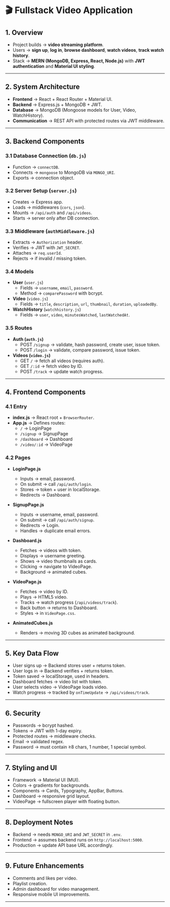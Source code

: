 
# 🎬 Fullstack Video Application

## 1. Overview
- Project builds → **video streaming platform**.
- Users → **sign up**, **log in**, **browse dashboard**, **watch videos**, **track watch history**.
- Stack → **MERN (MongoDB, Express, React, Node.js)** with **JWT authentication** and **Material UI styling**.

---

## 2. System Architecture
- **Frontend** → React + React Router + Material UI.
- **Backend** → Express.js + MongoDB + JWT.
- **Database** → MongoDB (Mongoose models for User, Video, WatchHistory).
- **Communication** → REST API with protected routes via JWT middleware.

---

## 3. Backend Components

### 3.1 Database Connection (`db.js`)
- Function → `connectDB`.
- Connects → `mongoose` to MongoDB via `MONGO_URI`.
- Exports → connection object.

### 3.2 Server Setup (`server.js`)
- Creates → Express app.
- Loads → middlewares (`cors`, `json`).
- Mounts → `/api/auth` and `/api/videos`.
- Starts → server only after DB connection.

### 3.3 Middleware (`authMiddleware.js`)
- Extracts → `Authorization` header.
- Verifies → JWT with `JWT_SECRET`.
- Attaches → `req.userId`.
- Rejects → if invalid / missing token.

### 3.4 Models
- **User** (`user.js`)
  - Fields → `username`, `email`, `password`.
  - Method → `comparePassword` with bcrypt.
- **Video** (`video.js`)
  - Fields → `title`, `description`, `url`, `thumbnail`, `duration`, `uploadedBy`.
- **WatchHistory** (`watchhistory.js`)
  - Fields → `user`, `video`, `minutesWatched`, `lastWatchedAt`.

### 3.5 Routes
- **Auth (`auth.js`)**
  - POST `/signup` → validate, hash password, create user, issue token.
  - POST `/login` → validate, compare password, issue token.
- **Videos (`video.js`)**
  - GET `/` → fetch all videos (requires auth).
  - GET `/:id` → fetch video by ID.
  - POST `/track` → update watch progress.

---

## 4. Frontend Components

### 4.1 Entry
- **index.js** → React root + `BrowserRouter`.
- **App.js** → Defines routes:
  - `/` → LoginPage
  - `/signup` → SignupPage
  - `/dashboard` → Dashboard
  - `/video/:id` → VideoPage

### 4.2 Pages
- **LoginPage.js**
  - Inputs → email, password.
  - On submit → call `/api/auth/login`.
  - Stores → token + user in localStorage.
  - Redirects → Dashboard.

- **SignupPage.js**
  - Inputs → username, email, password.
  - On submit → call `/api/auth/signup`.
  - Redirects → Login.
  - Handles → duplicate email errors.

- **Dashboard.js**
  - Fetches → videos with token.
  - Displays → username greeting.
  - Shows → video thumbnails as cards.
  - Clicking → navigate to VideoPage.
  - Background → animated cubes.

- **VideoPage.js**
  - Fetches → video by ID.
  - Plays → HTML5 video.
  - Tracks → watch progress (`/api/videos/track`).
  - Back button → returns to Dashboard.
  - Styles → in `VideoPage.css`.

- **AnimatedCubes.js**
  - Renders → moving 3D cubes as animated background.

---

## 5. Key Data Flow
- User signs up → Backend stores user + returns token.
- User logs in → Backend verifies + returns token.
- Token saved → localStorage, used in headers.
- Dashboard fetches → video list with token.
- User selects video → VideoPage loads video.
- Watch progress → tracked by `onTimeUpdate` → `/api/videos/track`.

---

## 6. Security
- Passwords → bcrypt hashed.
- Tokens → JWT with 1-day expiry.
- Protected routes → middleware checks.
- Email → validated regex.
- Password → must contain ≥8 chars, 1 number, 1 special symbol.

---

## 7. Styling and UI
- Framework → Material UI (MUI).
- Colors → gradients for backgrounds.
- Components → Cards, Typography, AppBar, Buttons.
- Dashboard → responsive grid layout.
- VideoPage → fullscreen player with floating button.

---

## 8. Deployment Notes
- Backend → needs `MONGO_URI` and `JWT_SECRET` in `.env`.
- Frontend → assumes backend runs on `http://localhost:5000`.
- Production → update API base URL accordingly.

---

## 9. Future Enhancements
- Comments and likes per video.
- Playlist creation.
- Admin dashboard for video management.
- Responsive mobile UI improvements.

---
